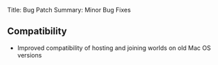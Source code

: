 Title: Bug Patch
Summary: Minor Bug Fixes

## Compatibility
 - Improved compatibility of hosting and joining worlds on old Mac OS versions
